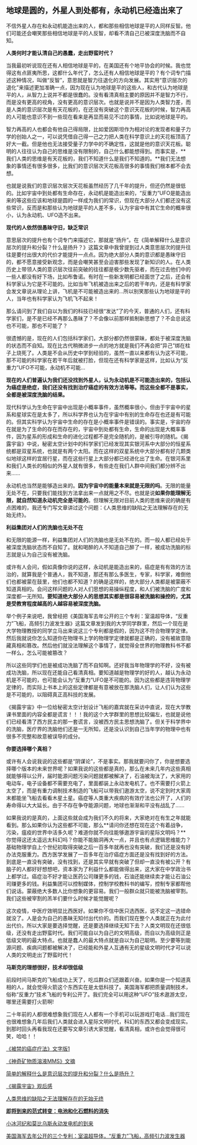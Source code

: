 ## 地球是圆的，外星人到处都有，永动机已经造出来了

不信外星人存在和永动机能造出来的人，都和那些相信地球是平的人同样反智。他们可能还会嘲笑那些相信地球是平的人反智，却看不清自己已被深度洗脑而不自知。


**人类何时才能认清自己的愚蠢，走出野蛮时代？**


当我最初听说现在还有人相信地球是平的，在美国还有个地平协会的时候。我也觉得这有点匪夷所思，这都什么年代了，怎么还有人相信地球是平的？有个词专门描述这种情况，叫做“反智”，意思就是智力往退化的方向发展。其实用“意识层次的退化”来描述更加准确一点，因为现在认为地球是平的这些人，和古代认为地球是平的人，从智力上说并不都是很蠢的。没有看清真相主要的原因并不是智力不行，而是没有更高的视角，没有更高的意识层次。也就是说并不是因为人类智力差，而是人类的意识层次是有天花板的，在还没有突破这个意识天花板的时候，智力再高的人可能也意识不到一些现在看来是再显而易见不过的事情，比如说地球是平的。


智力再高的人也都会有他自己得局限，比如爱因斯坦作为相对论的发现者和量子力学的创始人之一，可以说凭借自己得一己之力把人类在科学意识上的天花板顶高了好大一截。但是他也无法接受量子力学中的不确定性，这就是他的意识天花板。聪明的人往往认为自己的思维是没有限制的，自己什么都能想得到。而事实是，**我们人类的思维是有天花板的，我们不知道什么是我们不知道的。**我们无法想象的事情还有很多很多，比我们的意识层次天花板高很多的事情我们根本都不会去想。


也就是说我们的意识层次层次天花板虽然经历了几千年的提升，但还仍然是很低的。比如宇宙中到处都有生命存在，永动机是能造出来的，“反重力”UFO是能造出来的等这些应该和地球是圆的一样成为我们的常识，但现在大部分人们都还没有这些常识，反而是和那些认为地球是平的人差不多，认为宇宙中有其它生命的概率很小，认为永动机、UFO造不出来。

**现代的人依然很愚昧守旧，缺乏常识**


意思层次的提升也有个词专门来描述它，那就是“扬升”。在《简单解释什么是意识层次的提升和分裂？什么是扬升？》这篇文章中我曾提到过人类意思层次的提升往往是要付出很大的代价才能提升一点点。因为绝大部分人类的意识都是愚昧守旧的，都不愿意接受新观念，而是会嘲笑甚至会迫害那些发现了新知识的人。在人类历史上带领人类的意识层次往前突破的往往都是极少数先驱者，而在过去他们中的一些人都没有好下场，比如布鲁诺。有时在一些新发明都已经面世了之后，还会有科学家认为它是不可能的。比如当年飞机被造出来之后的若干年内，还是有科学家会发文章说从理论上讲，飞机是不可能被造出来的...所以别笑那些认为地球是平的人，当年也有科学家认为飞机飞不起来！


那么请问到了我们自以为我们的科技已经很“发达”了的今天，普通的人们，还有科学家们，是不是已经不再那么愚昧了？不会像以前那样抵制新思想了？不会总说这也不可能，那也不可能了？


很遗憾的是，现在的人们包括科学家们，大部分都仍然很蒙昧，都处于被深度洗脑的状态而不自知。现在比古代稍微进步一点的地方就是我们不再会把“异己”绑在柱子上烧死了。人类是不会从历史中学到经验的，虽然一直以来都有认为这不可能，那不可能的科学家在若干年后就被打脸，但现在还有科学家是这样，比如认为“反重力”UFO不可能，永动机不可能...


**现在的人们普遍认为我们还没找到外星人，认为永动机是不可能造出来的，包括认为癌症是绝症，我们还没有找到治疗癌症的有效方法等等。而这些全都不是事实，全都是被深度洗脑的结果。**


现代科学认为生命在宇宙中出现是小概率事件，虽然概率很小，但由于宇宙中的星系和星球实在是太多了，所以科学界也认为在宇宙中有别的生命存在也还是有可能的。但其实科学认为宇宙中生命的存在是小概率事件是错误的。事实是，宇宙的存在就是为了生命的存在而存在的，宇宙中到处都有生命，生命的出现是大概率事件，因为星系的形成和生命的进化过程都不是完全随机的，是被引导的随机。《揭露宇宙》中说，秘密太空计划中的科学家们已经发现其实银河系中大部分的恒星系统都是双星系统，也就是有两个太阳。而在这样的双星系统中大部分都有好几颗类似地球这样的宜居行星，而在这些行星上大部分都已经进化出了生命。在银河系里和我们人类长的相似的外星人就有很多，有些走在我们人群中间我们都分辨不出来......


永动机也当然是能够造出来的。**因为宇宙中的能量本来就是无限的吗**。无限的能量无处不在，只要我们能找到方法拿出来一点就用之不尽。也就是说**如果你能理解无限，就自然知道永动机完全是可能的**。但理解无限对目前人类的思维来说的确是有点困难的，我还专门写文章讲过这个问题：《人类思维的缺陷之无法理解存在的无始无终》。


**利益集团对人们的洗脑也无处不在**


和无限的能源一样，利益集团对人们的洗脑也是无处不在的。而一般人都已经处于被深度洗脑状态而不自知了。就和喝醉的人不知道自己醉了一样，被成功洗脑的标志就是认为自己没有被洗脑。


或许有人会问，假如真像你说的这样，永动机是能造出来的，癌症是有有效的方法治的，就算我是个普通人，我不知道，那还有那么多医生，专家，科学家，难倒他们也都被蒙在鼓里，他们也都不知道？的确是这样的，绝大部分人类都是被蒙蔽不知道真相的。会问这样问题的人对人们思想的易操纵程度，和人们被洗脑的广度和深度都一无所知。**要知道绝大部分人的思想其实都是很容易被洗脑和操控的，尤其是受教育程度越高的人越容易被深度洗脑。**


举个例子来说吧，我曾经把《美国海军去年公开的三个专利：室温超导体，“反重力”飞船，高频引力波发生器》这篇文章发到我的大学同学群里，然后一个现在是大学物理教授的同学立马出来说这三个专利都是假的，因为这不符合物理学定律。然后我就说你怎么知道你在物理书上学的物理学定律就都是正确的，没有被故意隐藏真相和篡改。然后他们就没法理解这个事情了，就觉得全世界的物理教科书不都一样么，怎么可能被篡改？


所以这些同学们也是被成功洗脑了而不自知啊。还好我当年物理学的不好，没有被成功洗脑，所以现在还能自己看清真相。要知道越是物理学的好的人，越认为永动机是不可能的，也可能会认为“反重力”UFO是不可能的。因为这些都是违背物理学定律的，而实际上书本上的这些定律都是有意被放在那洗脑人们，让人们认为这些是不可能的，以阻碍真正高科技的发展。


《揭露宇宙》中一位给秘密太空计划设计飞船的嘉宾就在采访中直说，现在大学教课书里面的内容全都是谎言！！！我的这个大学群里的思想比较偏左，也就是说他们已经看清了西方民主的那一套谎言，没被西方民主思想洗脑了。但关于科学界中的洗脑，医疗界的洗脑他们还是一无所知，还是没认识到自己当年学的物理中也有很多不完整和故意被误导的成分。


**你要选择哪个真相？**


或许有人会说我说的这些都是“阴谋论”，不是事实。那我就要问你了，你是想要选择哪个版本的未来世界呢？如果我说的这些都是真的，那么在未来几年内这些真相就能够得以公开，届时能源问题污染问题就都被解决了，石油被淘汰了，大家用的电动车，电子设备都不需要充电了，里面都装上永动发电机了。也不需要打火箭上太空了，而是有重力调制技术制造的飞船可以带我们遨游太空，说不定到时大家周末都能坐飞船去看看木星土星。癌症等人类重大疾病的有效疗法也公开了，人们的寿命得以大大延长。由于不存在争夺能源问题，地球也渐渐和平没有战乱了......



如果我说的是真的，上面这些就会成为我们不久的将来，大家绝对在有生之年就能看到。那么如果你认为这些都不可能，那么**请问你还想在现在这个有着战争，污染，瘟疫的世界中活多久呢？难道你就不向往能够遨游宇宙的星际文明吗？**你觉得这还太遥远太科幻吗？你能不能脑洞再大一点，并且也有点逻辑思维能力？基础物理学自上个世纪初取得突破之后一百多年就再也没有突破，我们还是没有好办法克服重力。西方医学发展了一百多年在治疗癌症方面还是没有找到好的方法。到底是一直没有突破，没有找到，还是其实早就有突破了但却一直没有被公开？有脑子的人都好好想想吧，资本家为了利益什么都能做得出来，这大家在中学政治书上都学过。癌症治不好才能让医药公司赚更多的钱，石油还能继续卖才能让石油公司赚更多的钱。利益集团可以控制媒体，控制学校教科书的编写，控制专家都帮他们说话。蒙蔽绝大多数人比你想象的更容易。我们一般群众就只能被洗脑被宰割。我们这些被宰割的羔羊们要什么时候才能觉醒呢？



这次疫情，中医疗效明显比西医好。如果你不信中医只选西医，说不定这一选错命就没了。人是会为自己的愚昧无知付出代价的。而我们现在整个人类就正在为此付出代价。所以大家是要选择觉醒，还是要选择继续无知下去？人类文明现在还很低级，还没有走出野蛮时代。我们可能自以为自己的文明高级，而自以为高级则正是低级文明的最大特点。也就是蠢人的最大特点就是自以为自己聪明。至少要等到能源问题、疾病问题都被解决了，已经能和外星人互通有无的星级文明时代才可以说人类的文明走出了野蛮时代！



**马斯克的理想很好，技术却很低级**



前段时间马斯克的飞船成功上天了，吃瓜群众们还跟着兴奋。如果你是一个知道真相的人，就会觉得火箭这个东西实在是太低科技了。美国海军都把质量调制技术，俗称“反重力”技术飞船的专利公开了。我们完全可以用这种“UFO”技术遨游太空，哪里还需要打火箭啊!



二十年前的人都很难想象我们现在人人都有一个手机可以玩游戏打电话...我们现在也很难想象几年后我们人类就会进入星际文明时代，科幻的东西又都会变成现实。到那时回头再看我现在还要写文章引诱大家觉醒，看清真相，或许也会觉得很可笑，哈哈！！

[《被禁的癌症疗法》文字版1](http://mp.weixin.qq.com/s?__biz=MzIxODAxMDY1Ng==&mid=403387545&idx=1&sn=fe3517f0c0f6adfed4a42d3d59166285&scene=21#wechat_redirect "《被禁的癌症疗法》文字版1")

[《神奇矿物质溶液MMS》文摘](http://mp.weixin.qq.com/s?__biz=MzIxODAxMDY1Ng==&mid=2650975798&idx=1&sn=80a1fce4b563d913077d9a5b6c18adae&chksm=8c070b79bb70826f541ccf979475f9041075bcfb13f1f9003b31511cf8db22a9531efeb64af3&scene=21#wechat_redirect "《神奇矿物质溶液MMS》文摘")


[简单的解释什么是意识层次的提升和分裂？什么是扬升？](http://mp.weixin.qq.com/s?__biz=MzIxODAxMDY1Ng==&mid=2650975620&idx=1&sn=0402646252ff058fa4fb9e46b2721042&chksm=8c0708cbbb7081dd5a58ae635a20f99c41488de471a7ed98849479a3575d64cb66657f0a9cb1&scene=21#wechat_redirect "简单的解释什么是意识层次的提升和分裂？什么是扬升？")

[《揭露宇宙》观后感](http://mp.weixin.qq.com/s?__biz=MzIxODAxMDY1Ng==&mid=2650975557&idx=1&sn=99eb8b213507926af6ebc29104f76ae9&chksm=8c07080abb70811cba2ba80a97f9e417f231f6f444296d26590626da9c21e8de107f10d6c223&scene=21#wechat_redirect "《揭露宇宙》观后感")

[人类思维的缺陷之无法理解存在的无始无终](http://mp.weixin.qq.com/s?__biz=MzIxODAxMDY1Ng==&mid=2650975827&idx=1&sn=9d45698cd26b30759f471b0ed93cc7c0&chksm=8c070b1cbb70820a68a1cf942be19abc6233e139cc65ff630d4fb3515d8934431adb92323007&scene=21#wechat_redirect "人类思维的缺陷之无法理解存在的无始无终")

[**即将到来的范式转变：电池和化石燃料的消失**](http://mp.weixin.qq.com/s?__biz=MzIxODAxMDY1Ng==&mid=2650975708&idx=1&sn=59e572a587aa449fa0247a393ac7030a&chksm=8c070893bb7081856ae09ffd6f0ded5b4c060f77fad4f73f97f2ab06a5138f0bae3eecfadb11&scene=21#wechat_redirect "即将到来的范式转变：电池和化石燃料的消失")

[小冰河纪和莫比乌斯永动发电机的到来](http://mp.weixin.qq.com/s?__biz=MzIxODAxMDY1Ng==&mid=2650975675&idx=1&sn=b19a2b609af4f36c01698d55647c3ae4&chksm=8c0708f4bb7081e218e7c086a8716f5cff08e6a813a03c7cefbbb2ccb56d76cf8c8033ff3289&scene=21#wechat_redirect "小冰河纪和莫比乌斯永动发电机的到来")

[美国海军去年公开的三个专利：室温超导体，“反重力”飞船，高频引力波发生器](http://mp.weixin.qq.com/s?__biz=MzIxODAxMDY1Ng==&mid=2650975817&idx=1&sn=bea773b760a57e9906505facba97704c&chksm=8c070b06bb7082102b391c74b28c54e58a71edfc6ad6afaca00aefb091da774f5204ac7b9ac4&scene=21#wechat_redirect "美国海军去年公开的三个专利：室温超导体，“反重力”飞船，高频引力波发生器")
